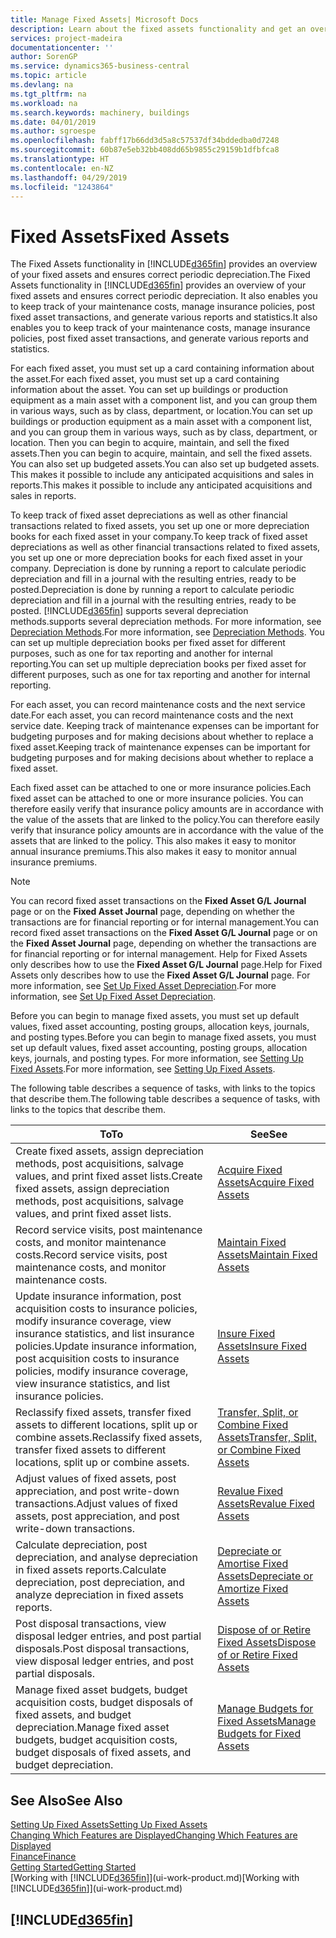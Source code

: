 ```yaml
---
title: Manage Fixed Assets| Microsoft Docs
description: Learn about the fixed assets functionality and get an overview of how to work with fixed assets.
services: project-madeira
documentationcenter: ''
author: SorenGP
ms.service: dynamics365-business-central
ms.topic: article
ms.devlang: na
ms.tgt_pltfrm: na
ms.workload: na
ms.search.keywords: machinery, buildings
ms.date: 04/01/2019
ms.author: sgroespe
ms.openlocfilehash: fabff17b66dd3d5a8c57537df34bddedba0d7248
ms.sourcegitcommit: 60b87e5eb32bb408dd65b9855c29159b1dfbfca8
ms.translationtype: HT
ms.contentlocale: en-NZ
ms.lasthandoff: 04/29/2019
ms.locfileid: "1243864"
---
```

# <a name="fixed-assets"></a><span data-ttu-id="8156a-103">Fixed Assets</span><span class="sxs-lookup"><span data-stu-id="8156a-103">Fixed Assets</span></span>
<span data-ttu-id="8156a-104">The Fixed Assets functionality in [!INCLUDE[d365fin](includes/d365fin_md.md)] provides an overview of your fixed assets and ensures correct periodic depreciation.</span><span class="sxs-lookup"><span data-stu-id="8156a-104">The Fixed Assets functionality in [!INCLUDE[d365fin](includes/d365fin_md.md)] provides an overview of your fixed assets and ensures correct periodic depreciation.</span></span> <span data-ttu-id="8156a-105">It also enables you to keep track of your maintenance costs, manage insurance policies, post fixed asset transactions, and generate various reports and statistics.</span><span class="sxs-lookup"><span data-stu-id="8156a-105">It also enables you to keep track of your maintenance costs, manage insurance policies, post fixed asset transactions, and generate various reports and statistics.</span></span>

<span data-ttu-id="8156a-106">For each fixed asset, you must set up a card containing information about the asset.</span><span class="sxs-lookup"><span data-stu-id="8156a-106">For each fixed asset, you must set up a card containing information about the asset.</span></span> <span data-ttu-id="8156a-107">You can set up buildings or production equipment as a main asset with a component list, and you can group them in various ways, such as by class, department, or location.</span><span class="sxs-lookup"><span data-stu-id="8156a-107">You can set up buildings or production equipment as a main asset with a component list, and you can group them in various ways, such as by class, department, or location.</span></span> <span data-ttu-id="8156a-108">Then you can begin to acquire, maintain, and sell the fixed assets.</span><span class="sxs-lookup"><span data-stu-id="8156a-108">Then you can begin to acquire, maintain, and sell the fixed assets.</span></span> <span data-ttu-id="8156a-109">You can also set up budgeted assets.</span><span class="sxs-lookup"><span data-stu-id="8156a-109">You can also set up budgeted assets.</span></span> <span data-ttu-id="8156a-110">This makes it possible to include any anticipated acquisitions and sales in reports.</span><span class="sxs-lookup"><span data-stu-id="8156a-110">This makes it possible to include any anticipated acquisitions and sales in reports.</span></span>

<span data-ttu-id="8156a-111">To keep track of fixed asset depreciations as well as other financial transactions related to fixed assets, you set up one or more depreciation books for each fixed asset in your company.</span><span class="sxs-lookup"><span data-stu-id="8156a-111">To keep track of fixed asset depreciations as well as other financial transactions related to fixed assets, you set up one or more depreciation books for each fixed asset in your company.</span></span> <span data-ttu-id="8156a-112">Depreciation is done by running a report to calculate periodic depreciation and fill in a journal with the resulting entries, ready to be posted.</span><span class="sxs-lookup"><span data-stu-id="8156a-112">Depreciation is done by running a report to calculate periodic depreciation and fill in a journal with the resulting entries, ready to be posted.</span></span> [!INCLUDE[d365fin](includes/d365fin_md.md)] <span data-ttu-id="8156a-113">supports several depreciation methods.</span><span class="sxs-lookup"><span data-stu-id="8156a-113">supports several depreciation methods.</span></span> <span data-ttu-id="8156a-114">For more information, see [Depreciation Methods](fa-depreciation-methods.md).</span><span class="sxs-lookup"><span data-stu-id="8156a-114">For more information, see [Depreciation Methods](fa-depreciation-methods.md).</span></span> <span data-ttu-id="8156a-115">You can set up multiple depreciation books per fixed asset for different purposes, such as one for tax reporting and another for internal reporting.</span><span class="sxs-lookup"><span data-stu-id="8156a-115">You can set up multiple depreciation books per fixed asset for different purposes, such as one for tax reporting and another for internal reporting.</span></span>

<span data-ttu-id="8156a-116">For each asset, you can record maintenance costs and the next service date.</span><span class="sxs-lookup"><span data-stu-id="8156a-116">For each asset, you can record maintenance costs and the next service date.</span></span> <span data-ttu-id="8156a-117">Keeping track of maintenance expenses can be important for budgeting purposes and for making decisions about whether to replace a fixed asset.</span><span class="sxs-lookup"><span data-stu-id="8156a-117">Keeping track of maintenance expenses can be important for budgeting purposes and for making decisions about whether to replace a fixed asset.</span></span>

<span data-ttu-id="8156a-118">Each fixed asset can be attached to one or more insurance policies.</span><span class="sxs-lookup"><span data-stu-id="8156a-118">Each fixed asset can be attached to one or more insurance policies.</span></span> <span data-ttu-id="8156a-119">You can therefore easily verify that insurance policy amounts are in accordance with the value of the assets that are linked to the policy.</span><span class="sxs-lookup"><span data-stu-id="8156a-119">You can therefore easily verify that insurance policy amounts are in accordance with the value of the assets that are linked to the policy.</span></span> <span data-ttu-id="8156a-120">This also makes it easy to monitor annual insurance premiums.</span><span class="sxs-lookup"><span data-stu-id="8156a-120">This also makes it easy to monitor annual insurance premiums.</span></span>

> [!NOTE]  
>   <span data-ttu-id="8156a-121">You can record fixed asset transactions on the **Fixed Asset G/L Journal** page or on the **Fixed Asset Journal** page, depending on whether the transactions are for financial reporting or for internal management.</span><span class="sxs-lookup"><span data-stu-id="8156a-121">You can record fixed asset transactions on the **Fixed Asset G/L Journal** page or on the **Fixed Asset Journal** page, depending on whether the transactions are for financial reporting or for internal management.</span></span> <span data-ttu-id="8156a-122">Help for Fixed Assets only describes how to use the **Fixed Asset G/L Journal** page.</span><span class="sxs-lookup"><span data-stu-id="8156a-122">Help for Fixed Assets only describes how to use the **Fixed Asset G/L Journal** page.</span></span> <span data-ttu-id="8156a-123">For more information, see [Set Up Fixed Asset Depreciation](fa-how-setup-depreciation.md).</span><span class="sxs-lookup"><span data-stu-id="8156a-123">For more information, see [Set Up Fixed Asset Depreciation](fa-how-setup-depreciation.md).</span></span>

<span data-ttu-id="8156a-124">Before you can begin to manage fixed assets, you must set up default values, fixed asset accounting, posting groups, allocation keys, journals, and posting types.</span><span class="sxs-lookup"><span data-stu-id="8156a-124">Before you can begin to manage fixed assets, you must set up default values, fixed asset accounting, posting groups, allocation keys, journals, and posting types.</span></span> <span data-ttu-id="8156a-125">For more information, see [Setting Up Fixed Assets](fa-setup.md).</span><span class="sxs-lookup"><span data-stu-id="8156a-125">For more information, see [Setting Up Fixed Assets](fa-setup.md).</span></span>

<span data-ttu-id="8156a-126">The following table describes a sequence of tasks, with links to the topics that describe them.</span><span class="sxs-lookup"><span data-stu-id="8156a-126">The following table describes a sequence of tasks, with links to the topics that describe them.</span></span>

| <span data-ttu-id="8156a-127">To</span><span class="sxs-lookup"><span data-stu-id="8156a-127">To</span></span> | <span data-ttu-id="8156a-128">See</span><span class="sxs-lookup"><span data-stu-id="8156a-128">See</span></span> |
| --- | --- |
| <span data-ttu-id="8156a-129">Create fixed assets, assign depreciation methods, post acquisitions, salvage values, and print fixed asset lists.</span><span class="sxs-lookup"><span data-stu-id="8156a-129">Create fixed assets, assign depreciation methods, post acquisitions, salvage values, and print fixed asset lists.</span></span> |[<span data-ttu-id="8156a-130">Acquire Fixed Assets</span><span class="sxs-lookup"><span data-stu-id="8156a-130">Acquire Fixed Assets</span></span>](fa-how-acquire.md) |
| <span data-ttu-id="8156a-131">Record service visits, post maintenance costs, and monitor maintenance costs.</span><span class="sxs-lookup"><span data-stu-id="8156a-131">Record service visits, post maintenance costs, and monitor maintenance costs.</span></span> |[<span data-ttu-id="8156a-132">Maintain Fixed Assets</span><span class="sxs-lookup"><span data-stu-id="8156a-132">Maintain Fixed Assets</span></span>](fa-how-maintain.md) |
| <span data-ttu-id="8156a-133">Update insurance information, post acquisition costs to insurance policies, modify insurance coverage, view insurance statistics, and list insurance policies.</span><span class="sxs-lookup"><span data-stu-id="8156a-133">Update insurance information, post acquisition costs to insurance policies, modify insurance coverage, view insurance statistics, and list insurance policies.</span></span> |[<span data-ttu-id="8156a-134">Insure Fixed Assets</span><span class="sxs-lookup"><span data-stu-id="8156a-134">Insure Fixed Assets</span></span>](fa-how-insure.md) |
| <span data-ttu-id="8156a-135">Reclassify fixed assets, transfer fixed assets to different locations, split up or combine assets.</span><span class="sxs-lookup"><span data-stu-id="8156a-135">Reclassify fixed assets, transfer fixed assets to different locations, split up or combine assets.</span></span> |[<span data-ttu-id="8156a-136">Transfer, Split, or Combine Fixed Assets</span><span class="sxs-lookup"><span data-stu-id="8156a-136">Transfer, Split, or Combine Fixed Assets</span></span>](fa-how-trans-split-combine.md) |
| <span data-ttu-id="8156a-137">Adjust values of fixed assets, post appreciation, and post write-down transactions.</span><span class="sxs-lookup"><span data-stu-id="8156a-137">Adjust values of fixed assets, post appreciation, and post write-down transactions.</span></span> |[<span data-ttu-id="8156a-138">Revalue Fixed Assets</span><span class="sxs-lookup"><span data-stu-id="8156a-138">Revalue Fixed Assets</span></span>](fa-how-revalue.md) |
| <span data-ttu-id="8156a-139">Calculate depreciation, post depreciation, and analyse depreciation in fixed assets reports.</span><span class="sxs-lookup"><span data-stu-id="8156a-139">Calculate depreciation, post depreciation, and  analyze depreciation in fixed assets reports.</span></span> |[<span data-ttu-id="8156a-140">Depreciate or Amortise Fixed Assets</span><span class="sxs-lookup"><span data-stu-id="8156a-140">Depreciate or Amortize Fixed Assets</span></span>](fa-how-depreciate-amortize.md) |
| <span data-ttu-id="8156a-141">Post disposal transactions, view disposal ledger entries, and post partial disposals.</span><span class="sxs-lookup"><span data-stu-id="8156a-141">Post disposal transactions, view disposal ledger entries, and post partial disposals.</span></span> |[<span data-ttu-id="8156a-142">Dispose of or Retire Fixed Assets</span><span class="sxs-lookup"><span data-stu-id="8156a-142">Dispose of or Retire Fixed Assets</span></span>](fa-how-dispose-retire.md) |
| <span data-ttu-id="8156a-143">Manage fixed asset budgets, budget acquisition costs, budget disposals of fixed assets, and budget depreciation.</span><span class="sxs-lookup"><span data-stu-id="8156a-143">Manage fixed asset budgets, budget acquisition costs, budget disposals of fixed assets, and budget depreciation.</span></span> |[<span data-ttu-id="8156a-144">Manage Budgets for Fixed Assets</span><span class="sxs-lookup"><span data-stu-id="8156a-144">Manage Budgets for Fixed Assets</span></span>](fa-how-manage-budgets.md) |

## <a name="see-also"></a><span data-ttu-id="8156a-145">See Also</span><span class="sxs-lookup"><span data-stu-id="8156a-145">See Also</span></span>
[<span data-ttu-id="8156a-146">Setting Up Fixed Assets</span><span class="sxs-lookup"><span data-stu-id="8156a-146">Setting Up Fixed Assets</span></span>](fa-setup.md)  
[<span data-ttu-id="8156a-147">Changing Which Features are Displayed</span><span class="sxs-lookup"><span data-stu-id="8156a-147">Changing Which Features are Displayed</span></span>](ui-experiences.md)  
[<span data-ttu-id="8156a-148">Finance</span><span class="sxs-lookup"><span data-stu-id="8156a-148">Finance</span></span>](finance.md)  
[<span data-ttu-id="8156a-149">Getting Started</span><span class="sxs-lookup"><span data-stu-id="8156a-149">Getting Started</span></span>](product-get-started.md)  
<span data-ttu-id="8156a-150">[Working with [!INCLUDE[d365fin](includes/d365fin_md.md)]](ui-work-product.md)</span><span class="sxs-lookup"><span data-stu-id="8156a-150">[Working with [!INCLUDE[d365fin](includes/d365fin_md.md)]](ui-work-product.md)</span></span>

## [!INCLUDE[d365fin](includes/free_trial_md.md)]  
 
